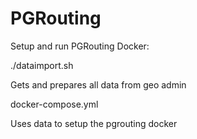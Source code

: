 # PGRouting

Setup and run PGRouting Docker:

./dataimport.sh

Gets and prepares all data from geo admin

docker-compose.yml

Uses data to setup the pgrouting docker